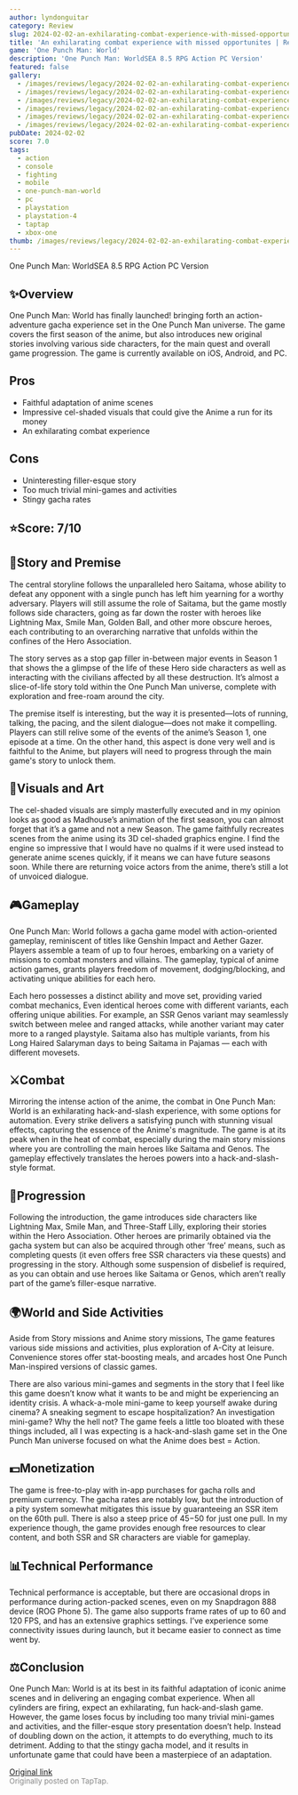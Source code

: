 ```yaml
---
author: lyndonguitar
category: Review
slug: 2024-02-02-an-exhilarating-combat-experience-with-missed-opportunites-review-one-punch-man-world
title: 'An exhilarating combat experience with missed opportunites | Review - One Punch Man: World'
game: 'One Punch Man: World'
description: 'One Punch Man: WorldSEA 8.5 RPG Action PC Version'
featured: false
gallery:
  - /images/reviews/legacy/2024-02-02-an-exhilarating-combat-experience-with-missed-opportunites--review---one-punch-man-world-0.avif
  - /images/reviews/legacy/2024-02-02-an-exhilarating-combat-experience-with-missed-opportunites--review---one-punch-man-world-1.avif
  - /images/reviews/legacy/2024-02-02-an-exhilarating-combat-experience-with-missed-opportunites--review---one-punch-man-world-2.avif
  - /images/reviews/legacy/2024-02-02-an-exhilarating-combat-experience-with-missed-opportunites--review---one-punch-man-world-3.avif
  - /images/reviews/legacy/2024-02-02-an-exhilarating-combat-experience-with-missed-opportunites--review---one-punch-man-world-4.avif
  - /images/reviews/legacy/2024-02-02-an-exhilarating-combat-experience-with-missed-opportunites--review---one-punch-man-world-5.avif
pubDate: 2024-02-02
score: 7.0
tags:
  - action
  - console
  - fighting
  - mobile
  - one-punch-man-world
  - pc
  - playstation
  - playstation-4
  - taptap
  - xbox-one
thumb: /images/reviews/legacy/2024-02-02-an-exhilarating-combat-experience-with-missed-opportunites--review---one-punch-man-world-0.avif
---
```


One Punch Man: WorldSEA
8.5
RPG
Action
PC Version


## ✨Overview
One Punch Man: World has finally launched! bringing forth an action-adventure gacha experience set in the One Punch Man universe. The game covers the first season of the anime, but also introduces new original stories involving various side characters, for the main quest and overall game progression. The game is currently available on iOS, Android, and PC.




## Pros
- Faithful adaptation of anime scenes
- Impressive cel-shaded visuals that could give the Anime a run for its money
- An exhilarating combat experience





## Cons
- Uninteresting filler-esque story
- Too much trivial mini-games and activities
- Stingy gacha rates



## ⭐️Score: 7/10


## 📖Story and Premise
The central storyline follows the unparalleled hero Saitama, whose ability to defeat any opponent with a single punch has left him yearning for a worthy adversary. Players will still assume the role of Saitama, but the game mostly follows side characters, going as far down the roster with heroes like Lightning Max, Smile Man, Golden Ball, and other more obscure heroes, each contributing to an overarching narrative that unfolds within the confines of the Hero Association.

The story serves as a stop gap filler in-between major events in Season 1 that shows the a glimpse of the life of these Hero side characters as well as interacting with the civilians affected by all these destruction. It’s almost a slice-of-life story told within the One Punch Man universe, complete with exploration and free-roam around the city.

The premise itself is interesting, but the way it is presented—lots of running, talking, the pacing, and the silent dialogue—does not make it compelling. Players can still relive some of the events of the anime’s Season 1, one episode at a time. On the other hand, this aspect is done very well and is faithful to the Anime, but players will need to progress through the main game's story to unlock them.


## 🎨Visuals and Art
The cel-shaded visuals are simply masterfully executed and in my opinion looks as good as Madhouse’s animation of the first season, you can almost forget that it’s a game and not a new Season. The game faithfully recreates scenes from the anime using its 3D cel-shaded graphics engine. I find the engine so impressive that I would have no qualms if it were used instead to generate anime scenes quickly, if it means we can have future seasons soon. While there are returning voice actors from the anime, there’s still a lot of unvoiced dialogue.


## 🎮Gameplay
One Punch Man: World follows a gacha game model with action-oriented gameplay, reminiscent of titles like Genshin Impact and Aether Gazer. Players assemble a team of up to four heroes, embarking on a variety of missions to combat monsters and villains. The gameplay, typical of anime action games, grants players freedom of movement, dodging/blocking, and activating unique abilities for each hero.

Each hero possesses a distinct ability and move set, providing varied combat mechanics, Even identical heroes come with different variants, each offering unique abilities. For example, an SSR Genos variant may seamlessly switch between melee and ranged attacks, while another variant may cater more to a ranged playstyle. Saitama also has multiple variants, from his Long Haired Salaryman days to being Saitama in Pajamas — each with different movesets.


## ⚔️Combat
Mirroring the intense action of the anime, the combat in One Punch Man: World is an exhilarating hack-and-slash experience, with some options for automation. Every strike delivers a satisfying punch with stunning visual effects, capturing the essence of the Anime's magnitude. The game is at its peak when in the heat of combat, especially during the main story missions where you are controlling the main heroes like Saitama and Genos. The gameplay effectively translates the heroes powers into a hack-and-slash-style format.


## 📜Progression
Following the introduction, the game introduces side characters like Lightning Max, Smile Man, and Three-Staff Lilly, exploring their stories within the Hero Association. Other heroes are primarily obtained via the gacha system but can also be acquired through other ‘free’ means, such as completing quests (it even offers free SSR characters via these quests) and progressing in the story. Although some suspension of disbelief is required, as you can obtain and use heroes like Saitama or Genos, which aren’t really part of the game’s filler-esque narrative.


## 🌍World and Side Activities
Aside from Story missions and Anime story missions, The game features various side missions and activities, plus exploration of A-City at leisure. Convenience stores offer stat-boosting meals, and arcades host One Punch Man-inspired versions of classic games.

There are also various mini-games and segments in the story that I feel like this game doesn’t know what it wants to be and might be experiencing an identity crisis. A whack-a-mole mini-game to keep yourself awake during cinema? A sneaking segment to escape hospitalization? An investigation mini-game? Why the hell not? The game feels a little too bloated with these things included, all I was expecting is a hack-and-slash game set in the One Punch Man universe focused on what the Anime does best = Action.


## 💵Monetization
The game is free-to-play with in-app purchases for gacha rolls and premium currency. The gacha rates are notably low, but the introduction of a pity system somewhat mitigates this issue by guaranteeing an SSR item on the 60th pull. There is also a steep price of $45-$50 for just one pull. In my experience though, the game provides enough free resources to clear content, and both SSR and SR characters are viable for gameplay.


## 📊Technical Performance
Technical performance is acceptable, but there are occasional drops in performance during action-packed scenes, even on my Snapdragon 888 device (ROG Phone 5). The game also supports frame rates of up to 60 and 120 FPS, and has an extensive graphics settings. I’ve experience some connectivity issues during launch, but it became easier to connect as time went by.


## ⚖️Conclusion
One Punch Man: World is at its best in its faithful adaptation of iconic anime scenes and in delivering an engaging combat experience. When all cylinders are firing, expect an exhilarating, fun hack-and-slash game. However, the game loses focus by including too many trivial mini-games and activities, and the filler-esque story presentation doesn’t help. Instead of doubling down on the action, it attempts to do everything, much to its detriment. Adding to that the stingy gacha model, and it results in unfortunate game that could have been a masterpiece of an adaptation.

[Original link](https://www.taptap.io/post/6949803)<br><span style="font-size: 0.95em; color: #888;">Originally posted on TapTap.</span>